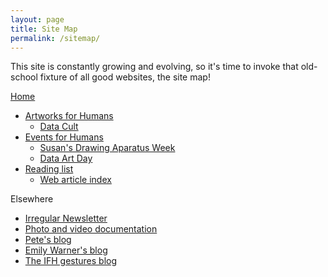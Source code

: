 ```yaml
---
layout: page
title: Site Map
permalink: /sitemap/
---
```


This site is constantly growing and evolving, so it's time to invoke that old-school fixture of all good websites, the site map! 

[Home](http://instructionsforhumans.com/)

- [Artworks for Humans](http://instructionsforhumans.com/works/)
	- [Data Cult](http://instructionsforhumans.com/datacult/)
- [Events for Humans](http://instructionsforhumans.com/events/)
	- [Susan's Drawing Aparatus Week](http://instructionsforhumans.com/kruse/)
	- [Data Art Day](http://instructionsforhumans.com/dataartday/)
- [Reading list](http://instructionsforhumans.com/references/)
	- [Web article index](https://pinboard.in/u:peteashton/t:ifh/)

Elsewhere

- [Irregular Newsletter](http://tinyletter.com/peteashton/archive)
- [Photo and video documentation](https://www.dropbox.com/sh/vcfeb5lrmk1qq8b/AADeQ77eDGeF3aayP3SZsmMQa?dl=0)
- [Pete's blog](http://blog.peteashton.com/)
- [Emily Warner's blog](https://ifhekw.tumblr.com)
- [The IFH gestures blog](https://instructionsforhumans.tumblr.com)


